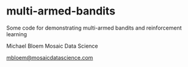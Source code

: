 # multi-armed-bandits
Some code for demonstrating multi-armed bandits and reinforcement learning

Michael Bloem
Mosaic Data Science

mbloem@mosaicdatascience.com
